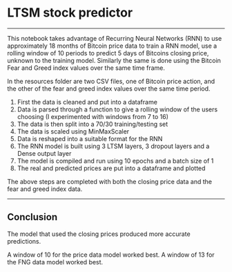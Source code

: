 # LTSM stock predictor
----
This notebook takes advantage of Recurring Neural Networks (RNN) to use approximately 18 months of Bitcoin price data to train a RNN model, use a rolling window of 10 periods to predict 5 days of Bitcoins closing price, unknown to the training model. Similarly the same is done using the Bitcoin Fear and Greed index values over the same time frame.

In the resources folder are two CSV files, one of Bitcoin price action, and the other of the fear and greed index values over the same time period.

1. First the data is cleaned and put into a dataframe
2. Data is parsed through a function to give a rolling window of the users choosing (I experimented with windows from 7 to 16)
3. The data is then split into a 70/30 training/testing set
4. The data is scaled using MinMaxScaler
5. Data is reshaped into a suitable format for the RNN
6. The RNN model is built using 3 LTSM layers, 3 dropout layers and a Dense output layer
7. The model is compiled and run using 10 epochs and a batch size of 1
8. The real and predicted prices are put into a dataframe and plotted


The above steps are completed with both the closing price data and the fear and greed index data.

----

## Conclusion
The model that used the closing prices produced more accurate predictions.

A window of 10 for the price data model worked best.
A window of 13 for the FNG data model worked best.